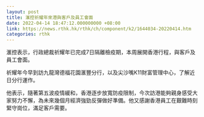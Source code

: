 ```yaml
---
layout: post
title: 滙控祈耀年來港與客戶及員工會面
date: 2022-04-14 18:47:12.000000000 +08:00
link: https://news.rthk.hk/rthk/ch/component/k2/1644034-20220414.htm
categories: rthk
---
```


滙控表示，行政總裁祈耀年已完成7日隔離檢疫期，本周展開香港行程，與客戶及員工會面。

祈耀年今早到訪九龍灣德福花園滙豐分行，以及尖沙嘴K11財富管理中心，了解近日分行運作。

他表示，隨著第五波疫情緩和，香港逐步放寬防疫限制，今次訪港能夠親身感受大家努力不懈，為未來幾個月經濟強勁反彈做好準備。他又感謝香港員工在艱難時刻緊守崗位，滿足客戶需要。
